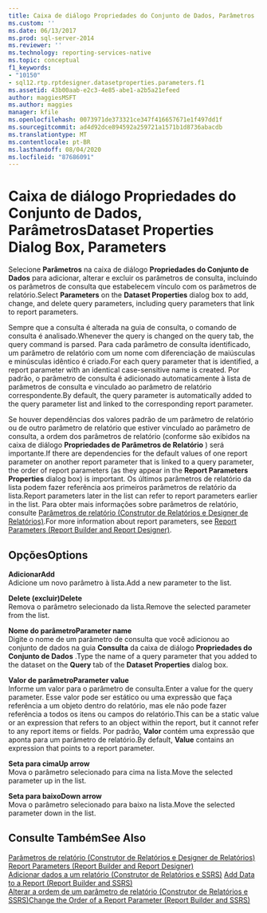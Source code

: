 ```yaml
---
title: Caixa de diálogo Propriedades do Conjunto de Dados, Parâmetros | Microsoft Docs
ms.custom: ''
ms.date: 06/13/2017
ms.prod: sql-server-2014
ms.reviewer: ''
ms.technology: reporting-services-native
ms.topic: conceptual
f1_keywords:
- "10150"
- sql12.rtp.rptdesigner.datasetproperties.parameters.f1
ms.assetid: 43b00aab-e2c3-4e85-abe1-a2b5a21efeed
author: maggiesMSFT
ms.author: maggies
manager: kfile
ms.openlocfilehash: 0073971de373321ce347f416657671e1f497dd1f
ms.sourcegitcommit: ad4d92dce894592a259721a1571b1d8736abacdb
ms.translationtype: MT
ms.contentlocale: pt-BR
ms.lasthandoff: 08/04/2020
ms.locfileid: "87686091"
---
```

# <a name="dataset-properties-dialog-box-parameters"></a><span data-ttu-id="6e76e-102">Caixa de diálogo Propriedades do Conjunto de Dados, Parâmetros</span><span class="sxs-lookup"><span data-stu-id="6e76e-102">Dataset Properties Dialog Box, Parameters</span></span>
  <span data-ttu-id="6e76e-103">Selecione **Parâmetros** na caixa de diálogo **Propriedades do Conjunto de Dados** para adicionar, alterar e excluir os parâmetros de consulta, incluindo os parâmetros de consulta que estabelecem vínculo com os parâmetros de relatório.</span><span class="sxs-lookup"><span data-stu-id="6e76e-103">Select **Parameters** on the **Dataset Properties** dialog box to add, change, and delete query parameters, including query parameters that link to report parameters.</span></span>  
  
 <span data-ttu-id="6e76e-104">Sempre que a consulta é alterada na guia de consulta, o comando de consulta é analisado.</span><span class="sxs-lookup"><span data-stu-id="6e76e-104">Whenever the query is changed on the query tab, the query command is parsed.</span></span> <span data-ttu-id="6e76e-105">Para cada parâmetro de consulta identificado, um parâmetro de relatório com um nome com diferenciação de maiúsculas e minúsculas idêntico é criado.</span><span class="sxs-lookup"><span data-stu-id="6e76e-105">For each query parameter that is identified, a report parameter with an identical case-sensitive name is created.</span></span> <span data-ttu-id="6e76e-106">Por padrão, o parâmetro de consulta é adicionado automaticamente à lista de parâmetros de consulta e vinculado ao parâmetro de relatório correspondente.</span><span class="sxs-lookup"><span data-stu-id="6e76e-106">By default, the query parameter is automatically added to the query parameter list and linked to the corresponding report parameter.</span></span>  
  
 <span data-ttu-id="6e76e-107">Se houver dependências dos valores padrão de um parâmetro de relatório ou de outro parâmetro de relatório que estiver vinculado ao parâmetro de consulta, a ordem dos parâmetros de relatório (conforme são exibidos na caixa de diálogo **Propriedades de Parâmetros de Relatório** ) será importante.</span><span class="sxs-lookup"><span data-stu-id="6e76e-107">If there are dependencies for the default values of one report parameter on another report parameter that is linked to a query parameter, the order of report parameters (as they appear in the **Report Parameters Properties** dialog box) is important.</span></span> <span data-ttu-id="6e76e-108">Os últimos parâmetros de relatório da lista podem fazer referência aos primeiros parâmetros de relatório da lista.</span><span class="sxs-lookup"><span data-stu-id="6e76e-108">Report parameters later in the list can refer to report parameters earlier in the list.</span></span> <span data-ttu-id="6e76e-109">Para obter mais informações sobre parâmetros de relatório, consulte [Parâmetros de relatório &#40;Construtor de Relatórios e Designer de Relatórios&#41;](../report-design/report-parameters-report-builder-and-report-designer.md).</span><span class="sxs-lookup"><span data-stu-id="6e76e-109">For more information about report parameters, see [Report Parameters &#40;Report Builder and Report Designer&#41;](../report-design/report-parameters-report-builder-and-report-designer.md).</span></span>  
  
## <a name="options"></a><span data-ttu-id="6e76e-110">Opções</span><span class="sxs-lookup"><span data-stu-id="6e76e-110">Options</span></span>  
 <span data-ttu-id="6e76e-111">**Adicionar**</span><span class="sxs-lookup"><span data-stu-id="6e76e-111">**Add**</span></span>  
 <span data-ttu-id="6e76e-112">Adicione um novo parâmetro à lista.</span><span class="sxs-lookup"><span data-stu-id="6e76e-112">Add a new parameter to the list.</span></span>  
  
 <span data-ttu-id="6e76e-113">**Delete (excluir)**</span><span class="sxs-lookup"><span data-stu-id="6e76e-113">**Delete**</span></span>  
 <span data-ttu-id="6e76e-114">Remova o parâmetro selecionado da lista.</span><span class="sxs-lookup"><span data-stu-id="6e76e-114">Remove the selected parameter from the list.</span></span>  
  
 <span data-ttu-id="6e76e-115">**Nome do parâmetro**</span><span class="sxs-lookup"><span data-stu-id="6e76e-115">**Parameter name**</span></span>  
 <span data-ttu-id="6e76e-116">Digite o nome de um parâmetro de consulta que você adicionou ao conjunto de dados na guia **Consulta** da caixa de diálogo **Propriedades do Conjunto de Dados** .</span><span class="sxs-lookup"><span data-stu-id="6e76e-116">Type the name of a query parameter that you added to the dataset on the **Query** tab of the **Dataset Properties** dialog box.</span></span>  
  
 <span data-ttu-id="6e76e-117">**Valor de parâmetro**</span><span class="sxs-lookup"><span data-stu-id="6e76e-117">**Parameter value**</span></span>  
 <span data-ttu-id="6e76e-118">Informe um valor para o parâmetro de consulta.</span><span class="sxs-lookup"><span data-stu-id="6e76e-118">Enter a value for the query parameter.</span></span> <span data-ttu-id="6e76e-119">Esse valor pode ser estático ou uma expressão que faça referência a um objeto dentro do relatório, mas ele não pode fazer referência a todos os itens ou campos do relatório.</span><span class="sxs-lookup"><span data-stu-id="6e76e-119">This can be a static value or an expression that refers to an object within the report, but it cannot refer to any report items or fields.</span></span> <span data-ttu-id="6e76e-120">Por padrão, **Valor** contém uma expressão que aponta para um parâmetro de relatório.</span><span class="sxs-lookup"><span data-stu-id="6e76e-120">By default, **Value** contains an expression that points to a report parameter.</span></span>  
  
 <span data-ttu-id="6e76e-121">**Seta para cima**</span><span class="sxs-lookup"><span data-stu-id="6e76e-121">**Up arrow**</span></span>  
 <span data-ttu-id="6e76e-122">Mova o parâmetro selecionado para cima na lista.</span><span class="sxs-lookup"><span data-stu-id="6e76e-122">Move the selected parameter up in the list.</span></span>  
  
 <span data-ttu-id="6e76e-123">**Seta para baixo**</span><span class="sxs-lookup"><span data-stu-id="6e76e-123">**Down arrow**</span></span>  
 <span data-ttu-id="6e76e-124">Mova o parâmetro selecionado para baixo na lista.</span><span class="sxs-lookup"><span data-stu-id="6e76e-124">Move the selected parameter down in the list.</span></span>  
  
## <a name="see-also"></a><span data-ttu-id="6e76e-125">Consulte Também</span><span class="sxs-lookup"><span data-stu-id="6e76e-125">See Also</span></span>  
 <span data-ttu-id="6e76e-126">[Parâmetros de relatório &#40;Construtor de Relatórios e Designer de Relatórios&#41;](../report-design/report-parameters-report-builder-and-report-designer.md) </span><span class="sxs-lookup"><span data-stu-id="6e76e-126">[Report Parameters &#40;Report Builder and Report Designer&#41;](../report-design/report-parameters-report-builder-and-report-designer.md) </span></span>  
 <span data-ttu-id="6e76e-127">[Adicionar dados a um relatório &#40;Construtor de Relatórios e SSRS&#41;](report-datasets-ssrs.md) </span><span class="sxs-lookup"><span data-stu-id="6e76e-127">[Add Data to a Report &#40;Report Builder and SSRS&#41;](report-datasets-ssrs.md) </span></span>  
 [<span data-ttu-id="6e76e-128">Alterar a ordem de um parâmetro de relatório &#40;Construtor de Relatórios e SSRS&#41;</span><span class="sxs-lookup"><span data-stu-id="6e76e-128">Change the Order of a Report Parameter &#40;Report Builder and SSRS&#41;</span></span>](../report-design/change-the-order-of-a-report-parameter-report-builder-and-ssrs.md)  
  
  
